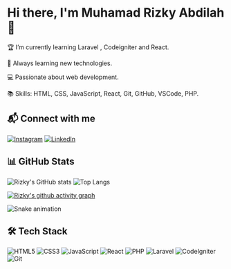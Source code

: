 # Hi there, I'm Muhamad Rizky Abdilah 👋

🏆 I’m currently learning Laravel , Codeigniter and React.

🌱 Always learning new technologies.

💻 Passionate about web development.

📚 Skills: HTML, CSS, JavaScript, React, Git, GitHub, VSCode, PHP.

## 📬 Connect with me

[![Instagram](https://img.shields.io/badge/Instagram-%23E4405F.svg?logo=Instagram&logoColor=white)](https://instagram.com/mrxdilah)
[![LinkedIn](https://img.shields.io/badge/LinkedIn-%230077B5.svg?logo=linkedin&logoColor=white)](https://linkedin.com/in/m-rizky-abdilah/)

## 📊 GitHub Stats

![Rizky's GitHub stats](https://github-readme-stats.vercel.app/api?username=kikiabdilah&show_icons=true&theme=radical)
![Top Langs](https://github-readme-stats.vercel.app/api/top-langs/?username=kikiabdilah&layout=compact&theme=radical)

[![Rizky's github activity graph](https://github-readme-activity-graph.vercel.app/graph?username=kikiabdilah&theme=github-compact)](https://github.com/kikiabdilah)

![Snake animation](https://raw.githubusercontent.com/Kikiabdilah/Kikiabdilah/output/snake.svg)

## 🛠️ Tech Stack

![HTML5](https://img.shields.io/badge/html5-%23E34F26.svg?style=for-the-badge&logo=html5&logoColor=white)
![CSS3](https://img.shields.io/badge/css3-%231572B6.svg?style=for-the-badge&logo=css3&logoColor=white)
![JavaScript](https://img.shields.io/badge/javascript-%23323330.svg?style=for-the-badge&logo=javascript&logoColor=%23F7DF1E)
![React](https://img.shields.io/badge/react-%2320232a.svg?style=for-the-badge&logo=react&logoColor=%2361DAFB)
![PHP](https://img.shields.io/badge/php-%23777BB4.svg?style=for-the-badge&logo=php&logoColor=white)
![Laravel](https://img.shields.io/badge/laravel-%23FF2D20.svg?style=for-the-badge&logo=laravel&logoColor=white)
![CodeIgniter](https://img.shields.io/badge/CodeIgniter-%23EF4223.svg?style=for-the-badge&logo=codeIgniter&logoColor=white)
![Git](https://img.shields.io/badge/git-%23F05033.svg?style=for-the-badge&logo=git&logoColor=white)
